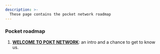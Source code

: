 ```yaml
---
description: >-
  These page contains the pocket network roadmap
---
```


### Pocket roadmap

1. [**WELCOME TO POKT NETWORK**](../): an intro and a chance to get to know us.
